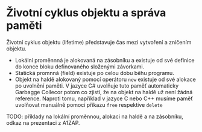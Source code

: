 
# Životní cyklus objektu a správa paměti

Životní cyklus objektu (lifetime) představuje čas mezi vytvoření a zničením objektu. 

- Lokální proměnnná je alokovaná na zásobníku a existuje od své definice do konce bloku definovaného složenými závorkami.
- Statická promnná (field) existuje po celou dobu běhu programu.
- Objekt na haldě alokovaný pomocí operátoru `new` existuje od své alokace po uvolnění paměti. V jazyce C# uvolňuje tuto paměť automaticky Garbagge Collecor potom co zjistí, že na objekt na haldě už není žádná reference. Naproti tomu, například v jazyce C nebo C++ musíme paměť uvolňovat manuálně pomocí příkazu `free` respektive `delete`

TODO: příklady na lokální proměnnou, alokaci na haldě a na zásobníku, odkaz na prezentaci z A1ZAP.
